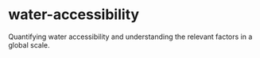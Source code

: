 # water-accessibility
Quantifying water accessibility and understanding the relevant factors in a global scale. 
